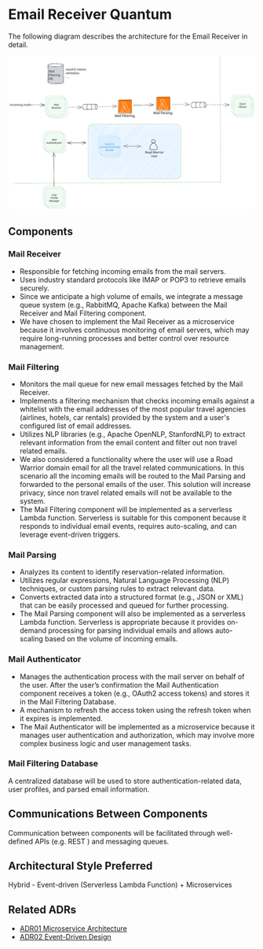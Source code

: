 # Email Receiver Quantum

The following diagram describes the architecture for the Email Receiver in detail.
<p align="center">
<img width="1000" src="../assets/mailflow.svg">
</p>



## Components

### Mail Receiver
- Responsible for fetching incoming emails from the mail servers.
- Uses industry standard protocols like IMAP or POP3 to retrieve emails securely.
- Since we anticipate a high volume of emails, we integrate a message queue system (e.g., RabbitMQ, Apache Kafka) between the Mail Receiver and Mail Filtering component.
- We have chosen to implement the Mail Receiver as a microservice because it involves continuous monitoring of email servers, which may require long-running processes and better control over resource management.

### Mail Filtering
- Monitors the mail queue for new email messages fetched by the Mail Receiver.
- Implements a filtering mechanism that checks incoming emails against a whitelist with the email addresses of the most popular travel agencies (airlines, hotels, car rentals) provided by the system and a user's configured list of email addresses. 
- Utilizes NLP libraries (e.g., Apache OpenNLP, StanfordNLP) to extract relevant information from the email content and filter out non travel related emails. 
- We also considered a functionality where the user will use a Road Warrior domain email for all the travel related communications. In this scenario all the incoming emails will be routed to the Mail Parsing and forwarded to the personal emails of the user. This solution will increase privacy, since non travel related emails will not be available to the system. 
- The Mail Filtering component will be implemented as a serverless Lambda function. Serverless is suitable for this component because it responds to individual email events, requires auto-scaling, and can leverage event-driven triggers.


### Mail Parsing
- Analyzes its content to identify reservation-related information.
- Utilizes regular expressions, Natural Language Processing (NLP) techniques, or custom parsing rules to extract relevant data. 
- Converts extracted data into a structured format (e.g., JSON or XML) that can be easily processed and queued for further processing. 
- The Mail Parsing component will also be implemented as a serverless Lambda function. Serverless is appropriate because it provides on-demand processing for parsing individual emails and allows auto-scaling based on the volume of incoming emails.

### Mail Authenticator
- Manages the authentication process with the mail server on behalf of the user. After the user’s confirmation the Mail Authentication component receives a token (e.g., OAuth2 access tokens) and stores it in the Mail Filtering Database. 
- A mechanism to refresh the access token using the refresh token when it expires is implemented. 
- The Mail Authenticator will be implemented as a microservice because it manages user authentication and authorization, which may involve more complex business logic and user management tasks.

### Mail Filtering Database
A centralized database will be used to store authentication-related data, user profiles, and parsed email information.

## Communications Between Components
Communication between components will be facilitated through well-defined APIs (e.g. REST ) and messaging queues. 

## Architectural Style Preferred
Hybrid - Event-driven (Serverless Lambda Function) + Microservices

## Related ADRs
- [ADR01 Microservice Architecture](../adrs/microservice-architecture.md)
- [ADR02 Event-Driven Design](../adrs/event-driven-design.md)

